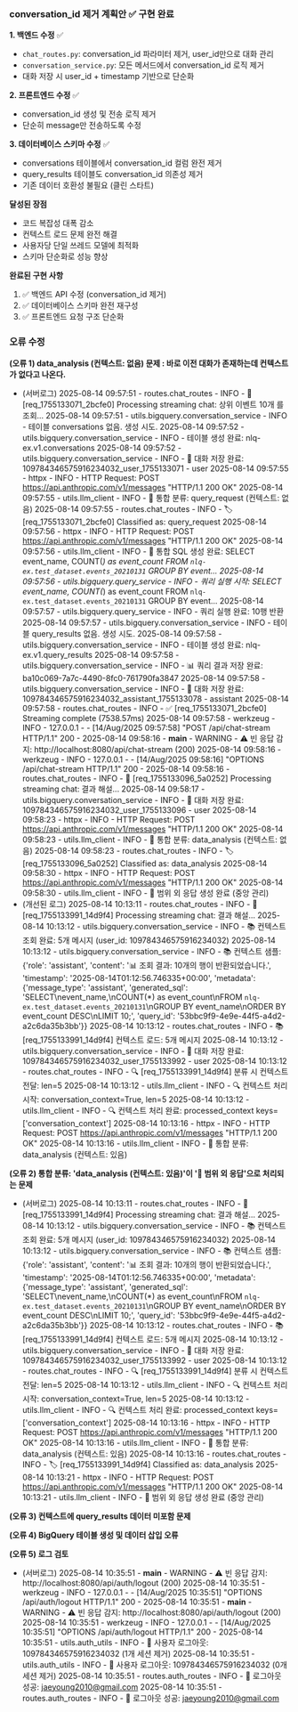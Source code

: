 ### conversation_id 제거 계획안 ✅ **구현 완료**

**1. 백엔드 수정** ✅
- `chat_routes.py`: conversation_id 파라미터 제거, user_id만으로 대화 관리
- `conversation_service.py`: 모든 메서드에서 conversation_id 로직 제거
- 대화 저장 시 user_id + timestamp 기반으로 단순화

**2. 프론트엔드 수정** ✅
- conversation_id 생성 및 전송 로직 제거
- 단순히 message만 전송하도록 수정

**3. 데이터베이스 스키마 수정** ✅
- conversations 테이블에서 conversation_id 컬럼 완전 제거
- query_results 테이블도 conversation_id 의존성 제거
- 기존 데이터 호환성 불필요 (클린 스타트)

**달성된 장점**
- 코드 복잡성 대폭 감소
- 컨텍스트 로드 문제 완전 해결
- 사용자당 단일 쓰레드 모델에 최적화
- 스키마 단순화로 성능 향상

**완료된 구현 사항**
1. ✅ 백엔드 API 수정 (conversation_id 제거)
2. ✅ 데이터베이스 스키마 완전 재구성
3. ✅ 프론트엔드 요청 구조 단순화


### 오류 수정

**(오류 1) data_analysis (컨텍스트: 없음) 문제 : 바로 이전 대화가 존재하는데 컨텍스트가 없다고 나온다.**
- (서버로그) 2025-08-14 09:57:51 - routes.chat_routes - INFO - 🎯 [req_1755133071_2bcfe0] Processing streaming chat: 상위 이벤트 10개 를 조회...
2025-08-14 09:57:51 - utils.bigquery.conversation_service - INFO - 테이블 conversations 없음. 생성 시도.
2025-08-14 09:57:52 - utils.bigquery.conversation_service - INFO - 테이블 생성 완료: nlq-ex.v1.conversations
2025-08-14 09:57:52 - utils.bigquery.conversation_service - INFO - 💾 대화 저장 완료: 109784346575916234032_user_1755133071 - user
2025-08-14 09:57:55 - httpx - INFO - HTTP Request: POST https://api.anthropic.com/v1/messages "HTTP/1.1 200 OK"
2025-08-14 09:57:55 - utils.llm_client - INFO - 🎯 통합 분류: query_request (컨텍스트: 없음)
2025-08-14 09:57:55 - routes.chat_routes - INFO - 🏷️ [req_1755133071_2bcfe0] Classified as: query_request
2025-08-14 09:57:56 - httpx - INFO - HTTP Request: POST https://api.anthropic.com/v1/messages "HTTP/1.1 200 OK"
2025-08-14 09:57:56 - utils.llm_client - INFO - 🔧 통합 SQL 생성 완료: SELECT event_name, COUNT(*) as event_count
FROM `nlq-ex.test_dataset.events_20210131`
GROUP BY event...
2025-08-14 09:57:56 - utils.bigquery.query_service - INFO - 쿼리 실행 시작: SELECT event_name, COUNT(*) as event_count
FROM `nlq-ex.test_dataset.events_20210131`
GROUP BY event...
2025-08-14 09:57:57 - utils.bigquery.query_service - INFO - 쿼리 실행 완료: 10행 반환
2025-08-14 09:57:57 - utils.bigquery.conversation_service - INFO - 테이블 query_results 없음. 생성 시도.
2025-08-14 09:57:58 - utils.bigquery.conversation_service - INFO - 테이블 생성 완료: nlq-ex.v1.query_results
2025-08-14 09:57:58 - utils.bigquery.conversation_service - INFO - 📊 쿼리 결과 저장 완료: ba10c069-7a7c-4490-8fc0-761790fa3847
2025-08-14 09:57:58 - utils.bigquery.conversation_service - INFO - 💾 대화 저장 완료: 109784346575916234032_assistant_1755133078 - assistant
2025-08-14 09:57:58 - routes.chat_routes - INFO - ✅ [req_1755133071_2bcfe0] Streaming complete (7538.57ms)
2025-08-14 09:57:58 - werkzeug - INFO - 127.0.0.1 - - [14/Aug/2025 09:57:58] "POST /api/chat-stream HTTP/1.1" 200 -
2025-08-14 09:58:16 - __main__ - WARNING - ⚠️ 빈 응답 감지: http://localhost:8080/api/chat-stream (200)
2025-08-14 09:58:16 - werkzeug - INFO - 127.0.0.1 - - [14/Aug/2025 09:58:16] "OPTIONS /api/chat-stream HTTP/1.1" 200 -
2025-08-14 09:58:16 - routes.chat_routes - INFO - 🎯 [req_1755133096_5a0252] Processing streaming chat: 결과 해설...
2025-08-14 09:58:17 - utils.bigquery.conversation_service - INFO - 💾 대화 저장 완료: 109784346575916234032_user_1755133096 - user
2025-08-14 09:58:23 - httpx - INFO - HTTP Request: POST https://api.anthropic.com/v1/messages "HTTP/1.1 200 OK"
2025-08-14 09:58:23 - utils.llm_client - INFO - 🎯 통합 분류: data_analysis (컨텍스트: 없음)
2025-08-14 09:58:23 - routes.chat_routes - INFO - 🏷️ [req_1755133096_5a0252] Classified as: data_analysis
2025-08-14 09:58:30 - httpx - INFO - HTTP Request: POST https://api.anthropic.com/v1/messages "HTTP/1.1 200 OK"
2025-08-14 09:58:30 - utils.llm_client - INFO - 🚫 범위 외 응답 생성 완료 (중앙 관리)
- (개선된 로그) 2025-08-14 10:13:11 - routes.chat_routes - INFO - 🎯 [req_1755133991_14d9f4] Processing streaming chat: 결과 해설...
2025-08-14 10:13:12 - utils.bigquery.conversation_service - INFO - 📚 컨텍스트 조회 완료: 5개 메시지 (user_id: 109784346575916234032)
2025-08-14 10:13:12 - utils.bigquery.conversation_service - INFO - 📚 컨텍스트 샘플: {'role': 'assistant', 'content': '📊 조회 결과: 10개의 행이 반환되었습니다.', 'timestamp': '2025-08-14T01:12:56.746335+00:00', 'metadata': {'message_type': 'assistant', 'generated_sql': 'SELECT\nevent_name,\nCOUNT(*) as event_count\nFROM `nlq-ex.test_dataset.events_20210131`\nGROUP BY event_name\nORDER BY event_count DESC\nLIMIT 10;', 'query_id': '53bbc9f9-4e9e-44f5-a4d2-a2c6da35b3bb'}}
2025-08-14 10:13:12 - routes.chat_routes - INFO - 📚 [req_1755133991_14d9f4] 컨텍스트 로드: 5개 메시지
2025-08-14 10:13:12 - utils.bigquery.conversation_service - INFO - 💾 대화 저장 완료: 109784346575916234032_user_1755133992 - user
2025-08-14 10:13:12 - routes.chat_routes - INFO - 🔍 [req_1755133991_14d9f4] 분류 시 컨텍스트 전달: len=5
2025-08-14 10:13:12 - utils.llm_client - INFO - 🔍 컨텍스트 처리 시작: conversation_context=True, len=5
2025-08-14 10:13:12 - utils.llm_client - INFO - 🔍 컨텍스트 처리 완료: processed_context keys=['conversation_context']
2025-08-14 10:13:16 - httpx - INFO - HTTP Request: POST https://api.anthropic.com/v1/messages "HTTP/1.1 200 OK"
2025-08-14 10:13:16 - utils.llm_client - INFO - 🎯 통합 분류: data_analysis (컨텍스트: 있음)

**(오류 2) 통합 분류: 'data_analysis (컨텍스트: 있음)'이 '🚫 범위 외 응답'으로 처리되는 문제**
- (서버로그) 2025-08-14 10:13:11 - routes.chat_routes - INFO - 🎯 [req_1755133991_14d9f4] Processing streaming chat: 결과 해설...
2025-08-14 10:13:12 - utils.bigquery.conversation_service - INFO - 📚 컨텍스트 조회 완료: 5개 메시지 (user_id: 109784346575916234032)
2025-08-14 10:13:12 - utils.bigquery.conversation_service - INFO - 📚 컨텍스트 샘플: {'role': 'assistant', 'content': '📊 조회 결과: 10개의 행이 반환되었습니다.', 'timestamp': '2025-08-14T01:12:56.746335+00:00', 'metadata': {'message_type': 'assistant', 'generated_sql': 'SELECT\nevent_name,\nCOUNT(*) as event_count\nFROM `nlq-ex.test_dataset.events_20210131`\nGROUP BY event_name\nORDER BY event_count DESC\nLIMIT 10;', 'query_id': '53bbc9f9-4e9e-44f5-a4d2-a2c6da35b3bb'}}
2025-08-14 10:13:12 - routes.chat_routes - INFO - 📚 [req_1755133991_14d9f4] 컨텍스트 로드: 5개 메시지
2025-08-14 10:13:12 - utils.bigquery.conversation_service - INFO - 💾 대화 저장 완료: 109784346575916234032_user_1755133992 - user
2025-08-14 10:13:12 - routes.chat_routes - INFO - 🔍 [req_1755133991_14d9f4] 분류 시 컨텍스트 전달: len=5
2025-08-14 10:13:12 - utils.llm_client - INFO - 🔍 컨텍스트 처리 시작: conversation_context=True, len=5
2025-08-14 10:13:12 - utils.llm_client - INFO - 🔍 컨텍스트 처리 완료: processed_context keys=['conversation_context']
2025-08-14 10:13:16 - httpx - INFO - HTTP Request: POST https://api.anthropic.com/v1/messages "HTTP/1.1 200 OK"
2025-08-14 10:13:16 - utils.llm_client - INFO - 🎯 통합 분류: data_analysis (컨텍스트: 있음)
2025-08-14 10:13:16 - routes.chat_routes - INFO - 🏷️ [req_1755133991_14d9f4] Classified as: data_analysis
2025-08-14 10:13:21 - httpx - INFO - HTTP Request: POST https://api.anthropic.com/v1/messages "HTTP/1.1 200 OK"
2025-08-14 10:13:21 - utils.llm_client - INFO - 🚫 범위 외 응답 생성 완료 (중앙 관리)

**(오류 3) 컨텍스트에 query_results 데이터 미포함 문제**

**(오류 4) BigQuery 테이블 생성 및 데이터 삽입 오류**

**(오류 5) 로그 검토**
- (서버로그) 2025-08-14 10:35:51 - __main__ - WARNING - ⚠️ 빈 응답 감지: http://localhost:8080/api/auth/logout (200)
2025-08-14 10:35:51 - werkzeug - INFO - 127.0.0.1 - - [14/Aug/2025 10:35:51] "OPTIONS /api/auth/logout HTTP/1.1" 200 -
2025-08-14 10:35:51 - __main__ - WARNING - ⚠️ 빈 응답 감지: http://localhost:8080/api/auth/logout (200)
2025-08-14 10:35:51 - werkzeug - INFO - 127.0.0.1 - - [14/Aug/2025 10:35:51] "OPTIONS /api/auth/logout HTTP/1.1" 200 -
2025-08-14 10:35:51 - utils.auth_utils - INFO - 👋 사용자 로그아웃: 109784346575916234032 (1개 세션 제거)
2025-08-14 10:35:51 - utils.auth_utils - INFO - 👋 사용자 로그아웃: 109784346575916234032 (0개 세션 제거)
2025-08-14 10:35:51 - routes.auth_routes - INFO - 👋 로그아웃 성공: jaeyoung2010@gmail.com
2025-08-14 10:35:51 - routes.auth_routes - INFO - 👋 로그아웃 성공: jaeyoung2010@gmail.com